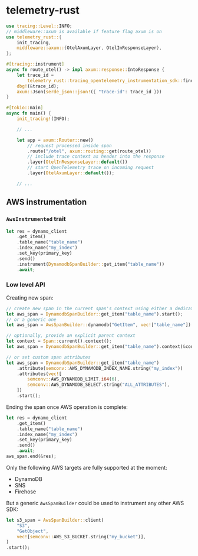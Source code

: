 # telemetry-rust

```rust
use tracing::Level::INFO;
// middleware::axum is available if feature flag axum is on
use telemetry_rust::{
    init_tracing,
    middleware::axum::{OtelAxumLayer, OtelInResponseLayer},
};

#[tracing::instrument]
async fn route_otel() -> impl axum::response::IntoResponse {
    let trace_id =
        telemetry_rust::tracing_opentelemetry_instrumentation_sdk::find_current_trace_id();
    dbg!(&trace_id);
    axum::Json(serde_json::json!({ "trace-id": trace_id }))
}

#[tokio::main]
async fn main() {
    init_tracing!(INFO);

    // ...

    let app = axum::Router::new()
        // request processed inside span
        .route("/otel", axum::routing::get(route_otel))
        // include trace context as header into the response
        .layer(OtelInResponseLayer::default())
        // start OpenTelemetry trace on incoming request
        .layer(OtelAxumLayer::default());

    // ...
```

## AWS instrumentation

### `AwsInstrumented` trait

```rust
let res = dynamo_client
    .get_item()
    .table_name("table_name")
    .index_name("my_index")
    .set_key(primary_key)
    .send()
    .instrument(DynamodbSpanBuilder::get_item("table_name"))
    .await;
```

### Low level API

Creating new span:

```rust
// create new span in the current span's context using either a dedicated constructor
let aws_span = DynamodbSpanBuilder::get_item("table_name").start();
// or a generic one
let aws_span = AwsSpanBuilder::dynamodb("GetItem", vec!["table_name"]).start();

// optionally, provide an explicit parent context
let context = Span::current().context();
let aws_span = DynamodbSpanBuilder::get_item("table_name").context(&context).start();

// or set custom span attributes
let aws_span = DynamodbSpanBuilder::get_item("table_name")
    .attribute(semconv::AWS_DYNAMODB_INDEX_NAME.string("my_index"))
    .attributes(vec![
        semconv::AWS_DYNAMODB_LIMIT.i64(6),
        semconv::AWS_DYNAMODB_SELECT.string("ALL_ATTRIBUTES"),
    ])
    .start();
```

Ending the span once AWS operation is complete:

```rust
let res = dynamo_client
    .get_item()
    .table_name("table_name")
    .index_name("my_index")
    .set_key(primary_key)
    .send()
    .await;
aws_span.end(&res);
```

Only the following AWS targets are fully supported at the moment:

 * DynamoDB
 * SNS
 * Firehose

But a generic `AwsSpanBuilder` could be used to instrument any other AWS SDK:

```rust
let s3_span = AwsSpanBuilder::client(
    "S3",
    "GetObject",
    vec![semconv::AWS_S3_BUCKET.string("my_bucket")],
)
.start();
```
